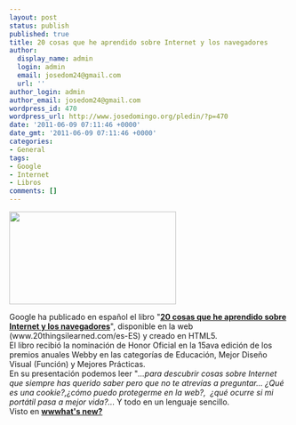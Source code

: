 ```yaml
---
layout: post
status: publish
published: true
title: 20 cosas que he aprendido sobre Internet y los navegadores
author:
  display_name: admin
  login: admin
  email: josedom24@gmail.com
  url: ''
author_login: admin
author_email: josedom24@gmail.com
wordpress_id: 470
wordpress_url: http://www.josedomingo.org/pledin/?p=470
date: '2011-06-09 07:11:46 +0000'
date_gmt: '2011-06-09 07:11:46 +0000'
categories:
- General
tags:
- Google
- Internet
- Libros
comments: []
---
```

<p><a href="http://www.josedomingo.org/pledin/wp-content/uploads/2011/06/google1.png"><img class="aligncenter size-medium wp-image-472" title="google" src="http://www.josedomingo.org/pledin/wp-content/uploads/2011/06/google1-300x167.png" alt="" width="300" height="167" /></a></p>
<div>Google ha publicado en espa&ntilde;ol el libro "<strong><a href="http://www.20thingsilearned.com/es-ES/home">20 cosas que he aprendido sobre Internet y los navegadores</a></strong>", disponible en la web (www.20thingsilearned.com/es-ES) y creado en HTML5.</div>
<div>El libro recibi&oacute; la nominaci&oacute;n de Honor Oficial en la 15ava edici&oacute;n de los premios anuales Webby en las categor&iacute;as de Educaci&oacute;n, Mejor Dise&ntilde;o Visual (Funci&oacute;n) y Mejores Pr&aacute;cticas.</div>
<div>En su presentaci&oacute;n podemos leer "<em>...para descubrir cosas sobre Internet que siempre has querido saber pero que no te atrev&iacute;as a preguntar...</em> <em>&iquest;Qu&eacute; es una cookie?,&iquest;c&oacute;mo puedo protegerme en la web?,&nbsp; &iquest;qu&eacute; ocurre si mi port&aacute;til pasa a mejor vida?...</em> Y todo en un lenguaje sencillo.</div>
<div>Visto en <strong><a href="http://wwwhatsnew.com/">wwwhat's new?</a></strong></div>
